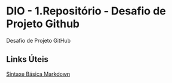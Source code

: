 # DIO - 1.Repositório - Desafio de Projeto Github
Desafio de Projeto GitHub

## Links Úteis
[Sintaxe Básica Markdown](https://www.markdownguide.org/basic-syntax/)
